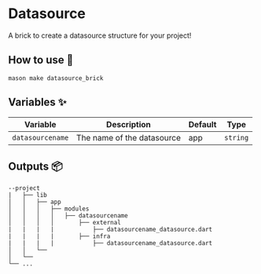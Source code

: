 # Datasource

A brick to create a datasource structure for your project!

## How to use 🚀

```
mason make datasource_brick
```

## Variables ✨

| Variable       | Description             | Default | Type     |
| -------------- | ----------------------- | ------- | -------- |
| `datasourcename` | The name of the datasource | app     | `string` |

## Outputs 📦

```
--project
|   ├── lib
│   │   ├── app
│   │   │   ├── modules
│   │   │   │   ├── datasourcename
│   │   │   │       ├── external
|   |   |   |           ├── datasourcename_datasource.dart
|   |   |   |       ├── infra
|   |   |   |           ├── datasourcename_datasource.dart
│   │   └── 
│   └──   
└── ...
```